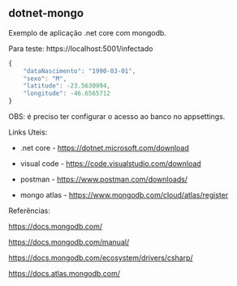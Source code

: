 ## dotnet-mongo

Exemplo de aplicação .net core com mongodb.

Para teste:
https://localhost:5001/infectado
```javascript
{
	"dataNascimento": "1990-03-01",
	"sexo": "M",
	"latitude": -23.5630994,
	"longitude": -46.6565712
}
```

OBS: é preciso ter configurar o acesso ao banco no appsettings.

Links Uteis:

* .net core - https://dotnet.microsoft.com/download

* visual code - https://code.visualstudio.com/download

* postman - https://www.postman.com/downloads/

* mongo atlas - https://www.mongodb.com/cloud/atlas/register

Referências:

https://docs.mongodb.com/

https://docs.mongodb.com/manual/

https://docs.mongodb.com/ecosystem/drivers/csharp/

https://docs.atlas.mongodb.com/
